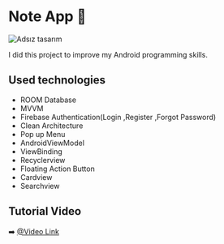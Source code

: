 # Note App 📱

![Adsız tasarım](https://user-images.githubusercontent.com/73459365/232911885-a4d3088f-df86-48a9-a5cc-5e0ed77def86.jpg)



  I did this project to improve my Android programming skills.


## Used technologies


- ROOM Database
- MVVM
- Firebase Authentication(Login ,Register ,Forgot Password)
- Clean Architecture
- Pop up Menu
- AndroidViewModel
- ViewBinding
- Recyclerview
- Floating Action Button 
- Cardview
- Searchview



## Tutorial Video

➡️ [@Video Link](https://www.youtube.com/watch?v=8_u4EOYShgo&t=6121s&ab_channel=Foxandroid)


  
